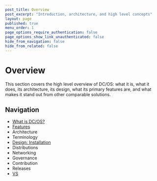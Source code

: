 ```yaml
---
post_title: Overview
post_excerpt: "Introduction, architecture, and high level concepts"
layout: page
published: true
menu_order: 1
page_options_require_authentication: false
page_options_show_link_unauthenticated: false
hide_from_navigation: false
hide_from_related: false
---
```


# Overview

This section covers the high level overview of DC/OS: what it is, what it does, its architecture, its design, what its primary features are, and what makes it stand out from other comparable solutions.


## Navigation

- [What is DC/OS?](what-is-dcos.md)
- [Features](features.md)
- Architecture
- Terminology
- [Design: Installation](design-installation.md)
- Distributions
- Networking
- Governance
- Contribution
- Releases
- [VS](vs)
